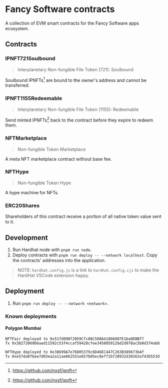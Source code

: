 # Fancy Software contracts

A collection of EVM smart contracts for the Fancy Software apps ecosystem.

## Contracts

### IPNFT721Soulbound

> Interplanetary Non-fungible File Token (721): Soulbound

Soulbound IPNFTs[^1] are bound to the owner's address and cannot be transferred.

### IPNFT1155Redeemable

> Interplanetary Non-fungible File Token (1155): Redeemable

Send minted IPNFTs[^1] back to the contract before they expire to redeem them.

### NFTMarketplace

> Non-fungible Token Marketplace

A meta NFT marketplace contract without base fee.

### NFTHype

> Non-fungible Token Hype

A hype machine for NFTs.

### ERC20Shares

Shareholders of this contract receive a portion of all native token value sent to it.

## Development

1. Run Hardhat node with `pnpm run node`.
2. Deploy contracts with `pnpm run deploy -- --network localhost`.
   Copy the contracts' addresses into the application.

> NOTE: `hardhat.config.js` is a link to `hardhat.config.cjs` to make the HardHat VSCode extension happy.

## Deployment

1. Run `pnpm run deploy -- --network <network>`.

### Known deployments

#### Polygon Mumbai

```
NFTFair deployed to 0x51fd09Bf2059Cfc88C508A41866087E1ba0EBBf7
Tx 0x38272069b6aad11592c53f4ccaf59428cfee345805012bd2d978ac5b0d374ab8

NFTHype deployed to 0x38699A7e76805379c6D46EC447C263B389673bAf
Tx 0xe57da0fbee7d03ea2a11ae662551e657b05ec0eff1bf28932d30163af43b553d
```

[^1]: https://github.com/nxsf/ipnft
